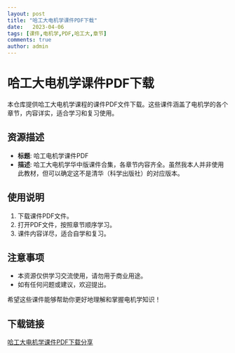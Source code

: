 ```yaml
---
layout: post
title: "哈工大电机学课件PDF下载"
date:   2023-04-06
tags: [课件,电机学,PDF,哈工大,章节]
comments: true
author: admin
---
```

# 哈工大电机学课件PDF下载

本仓库提供哈工大电机学课程的课件PDF文件下载。这些课件涵盖了电机学的各个章节，内容详实，适合学习和复习使用。

## 资源描述

- **标题**: 哈工电机学课件PDF
- **描述**: 哈工大电机学华中版课件合集，各章节内容齐全。虽然我本人并非使用此教材，但可以确定这不是清华（科学出版社）的对应版本。

## 使用说明

1. 下载课件PDF文件。
2. 打开PDF文件，按照章节顺序学习。
3. 课件内容详尽，适合自学和复习。

## 注意事项

- 本资源仅供学习交流使用，请勿用于商业用途。
- 如有任何问题或建议，欢迎提出。

希望这些课件能够帮助你更好地理解和掌握电机学知识！

## 下载链接

[哈工大电机学课件PDF下载分享](https://pan.quark.cn/s/e18c2cc85b17)